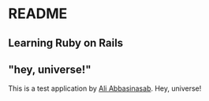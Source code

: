 # README
## Learning Ruby on Rails
## "hey, universe!"

This is a test application by [Ali Abbasinasab](http://www.alakinasab.com/). Hey, universe!

